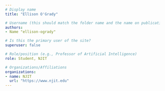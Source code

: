 ```yaml
---
# Display name
title: "Ellison O'Grady"

# Username (this should match the folder name and the name on publications)
authors:
- Name "ellison-ogrady"

# Is this the primary user of the site?
superuser: false

# Role/position (e.g., Professor of Artificial Intelligence)
role: Student, NJIT

# Organizations/Affiliations
organizations:
- name: NJIT
  url: "https://www.njit.edu"
---
```

